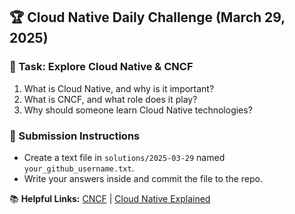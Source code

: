 ## 🏆 Cloud Native Daily Challenge (March 29, 2025)  

### 📌 Task: Explore Cloud Native & CNCF  
1. What is Cloud Native, and why is it important?  
2. What is CNCF, and what role does it play?  
3. Why should someone learn Cloud Native technologies?  

### 🚀 Submission Instructions  
- Create a text file in `solutions/2025-03-29` named `your_github_username.txt`.  
- Write your answers inside and commit the file to the repo.  

📚 **Helpful Links:** [CNCF](https://cncf.io) | [Cloud Native Explained](https://www.cncf.io/announcements/2020/06/22/what-is-cloud-native-the-cncf-takes-a-closer-look/)  
